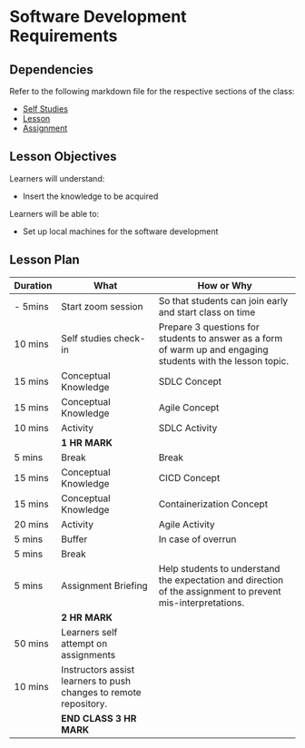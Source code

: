 # Software Development Requirements

## Dependencies

Refer to the following markdown file for the respective sections of the class:
- [Self Studies](./studies.md)
- [Lesson](./lesson.md)
- [Assignment](./assignment.md)

## Lesson Objectives

Learners will understand:
- Insert the knowledge to be acquired

Learners will be able to:
- Set up local machines for the software development


## Lesson Plan

|Duration|What|How or Why|
|--------|-----|-------|
|- 5mins |Start zoom session|So that students can join early and start class on time|
|10 mins|Self studies check-in|Prepare 3 questions for students to answer as a form of warm up and engaging students with the lesson topic.|
|15 mins|Conceptual Knowledge| SDLC Concept|
|15 mins|Conceptual Knowledge| Agile Concept|
|10 mins|Activity| SDLC Activity|
||**1 HR MARK**|
|5 mins|Break|Break|
|15 mins|Conceptual Knowledge| CICD Concept|
|15 mins|Conceptual Knowledge| Containerization Concept|
|20 mins|Activity| Agile Activity|
|5 mins|Buffer|In case of overrun|
|5 mins|Break||
|5 mins|Assignment Briefing|Help students to understand the expectation and direction of the assignment to prevent mis-interpretations.|
||**2 HR MARK**|
|50 mins|Learners self attempt on assignments|
|10 mins|Instructors assist learners to push changes to remote repository.|
||**END CLASS 3 HR MARK**|

